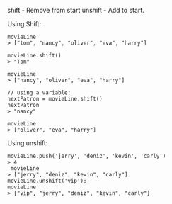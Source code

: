 shift - Remove from start
unshift - Add to start.

Using Shift:

```
movieLine
> ["tom", "nancy", "oliver", "eva", "harry"]

movieLine.shift()
> "Tom"

movieLine 
> ["nancy", "oliver", "eva", "harry"]

// using a variable:
nextPatron = movieLine.shift()
nextPatron
> "nancy"

movieLine
> ["oliver", "eva", "harry"]

```


Using unshift:
```
movieLine.push('jerry', 'deniz', 'kevin', 'carly')
> 4
 movieLine 
> ["jerry", "deniz", "kevin", "carly"] 
movieLine.unshift('vip');
movieLine
> ["vip", "jerry", "deniz", "kevin", "carly"] 
```
